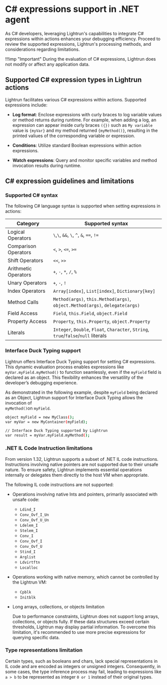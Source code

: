 # C# expressions support in .NET agent

As C# developers, leveraging Lightrun's capabilities to integrate C# expressions within actions enhances your debugging efficiency. Proceed to review the supported expressions, Lightrun's processing methods, and considerations regarding limitations.

!!!imp "Important"
    During the evaluation of C# expressions, Lightrun does not modify or affect any application data.

## Supported C# expression types in Lightrun actions

Lightrun facilitates various C# expressions within actions. Supported expressions include:

- **Log format**: Enclose expressions with curly braces to log variable values or method returns during runtime. For example, when adding a log, an expression can appear inside curly braces `({})` such as `My variable` value is `{myVar}` and my method returned `{myMethod()}`, resulting in the printed valiues of the corresponding variable or expression.

- **Conditions**: Utilize standard Boolean expressions within action expressions.
- **Watch expressions**: Query and monitor specific variables and method invocation results during runtime. 

## C# expression guidelines and limitations

### Supported C# syntax

The following C# language syntax is supported when setting expressions in actions:

| Category            | Supported syntax                                                |
|---------------------|-----------------------------------------------------------------|
| Logical Operators   | `\`,`\`, `&&`, `\`, `^`, `&`, `==`, `!=`                                      |
| Comparison Operators| `<`, `>`, `<=`, `>=`                                                    |
| Shift Operators     | `<<`, `>>`                                                           |
| Arithmetic Operators| `+`, `-`, `*`, `/`, `%`                                                    |
| Unary Operators     | `+`, `-`, `!`                                                          |
| Index Operators     | `Array[index]`, `List[index]`, `Dictionary[key]`                      |
| Method Calls        | `Method(args)`, `this.Method(args)`, `object.Method(args)`, `delegate(args)` |
| Field Access        | `Field`, `this.Field`, `object.Field`                                 |
| Property Access     | `Property`, `this.Property`, `object.Property`                        |
| Literals            | `Integer`, `Double`, `Float`, `Character`, `String`, `true`/`false`/`null` literals |

### Interface Duck Typing support

Lightrun offers Interface Duck Typing support for setting C# expressions. This dynamic evaluation process enables expressions like `myVar.myField.myMethod()` to function seamlessly, even if the `myField` field is declared as an object. This flexibility enhances the versatility of the developer’s debugging experience.

As demonstrated in the following example, despite `myField` being declared as an 
Object, Lightrun support for Interface Duck Typing allows the invocation of       
`myMethod()`on `myField`. 

```bash
object myField = new MyClass();
var myVar = new MyContainer(myField);

// Interface Duck Typing supported by Lightrun
var result = myVar.myField.myMethod();
```

### .NET IL Code Instruction limitations

From version 1.32, Lightrun supports a subset of .NET IL code instructions. Instructions involving native pointers are not supported due to their unsafe nature. To ensure safety, Lightrun implements essential operations internally or delegates them directly to the host VM when appropriate.

The following IL code instructions are not supported:

- Operations involving native Ints and pointers, primarily associated with unsafe code:

  - `Ldind_I`
  - `Conv_Ovf_I_Un`
  - `Conv_Ovf_U_Un`
  - `Ldelem_I`
  - `Stelem_I`
  - `Conv_I`
  - `Conv_Ovf_I`
  - `Conv_Ovf_U`
  - `Stind_I`
  - `Arglist`
  - `Ldvirtftn`
  - `Localloc` 

- Operations working with native memory, which cannot be controlled by the Lightrun VM:

  - `Cpblk` 
  - `Initblk` 

- Long arrays, collections, or objects limitation

    Due to performance constraints, Lightrun does not support long arrays, collections, or objects fully. If these data structures exceed certain thresholds, Lightrun may display partial information. To overcome this limitation, it's recommended to use more precise expressions for querying specific data. 

### Type representations limitation

Certain types, such as booleans and chars, lack special representations in IL code and are encoded as integers or unsigned integers. Consequently, in some cases, the type inference process may fail, leading to expressions like `a > b` to be represented as integer `0 or 1` instead of their original types. 

